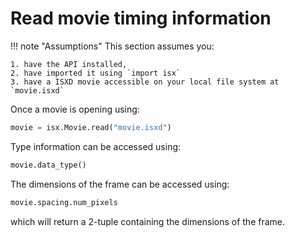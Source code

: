 # Read movie timing information

!!! note "Assumptions"
    This section assumes you: 

    1. have the API installed, 
    2. have imported it using `import isx` 
    3. have a ISXD movie accessible on your local file system at `movie.isxd`

Once a movie is opening using:


```python
movie = isx.Movie.read("movie.isxd")
```

Type information can be accessed using:

```python
movie.data_type()
```

The dimensions of the frame can be accessed using:

```python
movie.spacing.num_pixels
```

which will return a 2-tuple containing the dimensions of the frame.